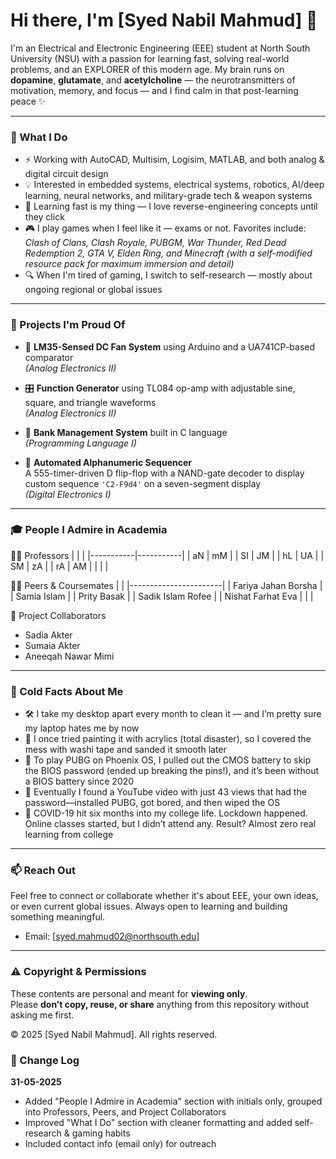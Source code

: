 # Hi there, I'm [Syed Nabil Mahmud] 👋

I'm an Electrical and Electronic Engineering (EEE) student at North South University (NSU) with a passion for learning fast, solving real-world problems, and an EXPLORER of this modern age.
My brain runs on **dopamine**, **glutamate**, and **acetylcholine** — the neurotransmitters of motivation, memory, and focus — and I find calm in that post-learning peace ✨

---

### 🔧 What I Do

- ⚡ Working with AutoCAD, Multisim, Logisim, MATLAB, and both analog & digital circuit design  
- 💡 Interested in embedded systems, electrical systems, robotics, AI/deep learning, neural networks, and military-grade tech & weapon systems  
- 🧠 Learning fast is my thing — I love reverse-engineering concepts until they click  
- 🎮 I play games when I feel like it — exams or not. Favorites include:  
  *Clash of Clans, Clash Royale, PUBGM, War Thunder, Red Dead Redemption 2, GTA V, Elden Ring, and Minecraft (with a self-modified resource pack for maximum immersion and detail)*  
- 🔍 When I'm tired of gaming, I switch to self-research — mostly about ongoing regional or global issues  

---

### 🧪 Projects I'm Proud Of

- 🚀 **LM35-Sensed DC Fan System** using Arduino and a UA741CP-based comparator  
  *(Analog Electronics II)*

- 🎛️ **Function Generator** using TL084 op-amp with adjustable sine, square, and triangle waveforms  
  *(Analog Electronics II)*

- 🏦 **Bank Management System** built in C language  
  *(Programming Language I)*

- 🔢 **Automated Alphanumeric Sequencer**  
  A 555-timer-driven D flip-flop with a NAND-gate decoder to display custom sequence `'C2-F9d4'` on a seven-segment display  
  *(Digital Electronics I)*

---

### 🎓 People I Admire in Academia

🧑‍🏫 Professors
|           |           |
|-----------|-----------|
| aN        | mM        |
| SI        | JM        |
| hL        | UA        |
| SM        | zA        |
| rA        | AM        |
|           |           |

👨‍🎓 Peers & Coursemates 
|                       |
|-----------------------|
| Fariya Jahan Borsha   |
| Samia Islam           |
| Prity Basak           |
| Sadik Islam Rofee     |
| Nishat Farhat Eva     |
|                       |
  
🤝 Project Collaborators

- Sadia Akter  
- Sumaia Akter  
- Aneeqah Nawar Mimi  

---

### 🧊 Cold Facts About Me

- 🛠️ I take my desktop apart every month to clean it — and I’m pretty sure my laptop hates me by now  
- 🎨 I once tried painting it with acrylics (total disaster), so I covered the mess with washi tape and sanded it smooth later  
- 🔧 To play PUBG on Phoenix OS, I pulled out the CMOS battery to skip the BIOS password (ended up breaking the pins!), and it’s been without a BIOS battery since 2020  
- 🔐 Eventually I found a YouTube video with just 43 views that had the password—installed PUBG, got bored, and then wiped the OS
- 🦠 COVID-19 hit six months into my college life. Lockdown happened. Online classes started, but I didn’t attend any. Result? Almost zero real learning from college
  
---

### 📫 Reach Out

Feel free to connect or collaborate whether it's about EEE, your own ideas, or even current global issues. Always open to learning and building something meaningful.
- Email: [syed.mahmud02@northsouth.edu]
  
---

### ⚠️ Copyright & Permissions

These contents are personal and meant for **viewing only**.  
Please **don’t copy, reuse, or share** anything from this repository without asking me first.

© 2025 [Syed Nabil Mahmud]. All rights reserved.

### 📜 Change Log

**31-05-2025**
- Added "People I Admire in Academia" section with initials only, grouped into Professors, Peers, and Project Collaborators
- Improved "What I Do" section with cleaner formatting and added self-research & gaming habits
- Included contact info (email only) for outreach
